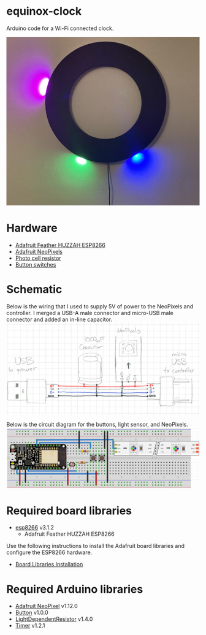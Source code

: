 # equinox-clock
Arduino code for a Wi-Fi connected clock.

![Main](https://github.com/ajschwieterman/equinox-clock/blob/master/main.jpeg)

# Hardware
- [Adafruit Feather HUZZAH ESP8266](https://www.adafruit.com/product/2821)
- [Adafruit NeoPixels](https://www.adafruit.com/product/1506)
- [Photo cell resistor](https://www.adafruit.com/product/161)
- [Button switches](https://www.adafruit.com/product/1009)

# Schematic
Below is the wiring that I used to supply 5V of power to the NeoPixels and controller.  I merged a USB-A male connector and micro-USB male connector and added an in-line capacitor.
![Main](https://github.com/ajschwieterman/equinox-clock/blob/master/power.png)

Below is the circuit diagram for the buttons, light sensor, and NeoPixels.
![Main](https://github.com/ajschwieterman/equinox-clock/blob/master/schematic.png)

# Required board libraries
- [esp8266](https://github.com/esp8266/Arduino) v3.1.2
  - Adafruit Feather HUZZAH ESP8266

Use the following instructions to install the Adafruit board libraries and configure the ESP8266 hardware.
- [Board Libraries Installation](https://learn.adafruit.com/adafruit-feather-huzzah-esp8266/using-arduino-ide)

# Required Arduino libraries
- [Adafruit NeoPixel](https://github.com/adafruit/Adafruit_NeoPixel) v1.12.0
- [Button](https://github.com/madleech/Button) v1.0.0
- [LightDependentResistor](https://github.com/QuentinCG/Arduino-Light-Dependent-Resistor-Library) v1.4.0
- [Timer](https://github.com/sstaub/Timer) v1.2.1

